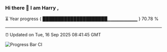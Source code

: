 ### Hi there 👋 I am Harry , 

⏳ Year progress { █████████████████████▁▁▁▁▁▁▁▁▁ } 70.78 %

---

⏰ Updated on Tue, 16 Sep 2025 08:41:45 GMT

![Progress Bar CI](https://github.com/duykhang68/duykhang68/workflows/Progress%20Bar%20CI/badge.svg)
